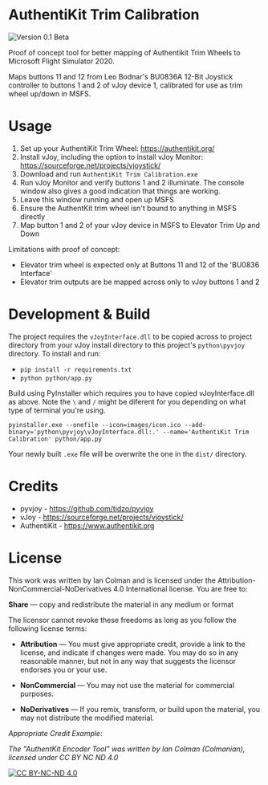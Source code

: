 # AuthentiKit Trim Calibration
![Version 0.1 Beta](https://img.shields.io/badge/Version-0.1--beta-blue)

Proof of concept tool for better mapping of Authentikit Trim Wheels to Microsoft Flight Simulator 2020. 

Maps buttons 11 and 12 from Leo Bodnar's BU0836A 12-Bit Joystick controller to buttons 1 and 2 of vJoy device 1, calibrated for use as trim wheel up/down in MSFS.

# Usage

 1. Set up your AuthentiKit Trim Wheel: https://authentikit.org/ 
 2. Install vJoy, including the option to install vJoy Monitor: https://sourceforge.net/projects/vjoystick/ 
 3. Download and run `AuthentiKit Trim Calibration.exe`
 4. Run vJoy Monitor and verify buttons 1 and 2 illuminate. The console window also gives a good indication that things are working.
 5. Leave this window running and open up MSFS 
 6. Ensure the AuthentKit trim wheel isn't bound to anything in MSFS directly 
 7. Map button 1 and 2 of your vJoy device in MSFS to Elevator Trim Up and Down 

Limitations with proof of concept: 
 - Elevator trim wheel is expected only at Buttons 11 and 12 of the 'BU0836 Interface' 
 - Elevator trim outputs are be mapped across only to vJoy buttons 1 and 2 

# Development & Build
The project requires the `vJoyInterface.dll` to be copied across to project directory from your vJoy install directory to this project's `python\pyvjoy` directory. To install and run:
* `pip install -r requirements.txt`
* `python python/app.py`

Build using PyInstaller which requires you to have copied vJoyInterface.dll as above. Note the `\` and `/` might be diferent for you depending on what type of terminal you're using. 

`pyinstaller.exe --onefile --icon=images/icon.ico --add-binary='python\pyvjoy\vJoyInterface.dll:.' --name='AuthentiKit Trim Calibration' python/app.py`

Your newly built `.exe` file will be overwrite the one in the `dist/` directory.

# Credits
* pyvjoy - https://github.com/tidzo/pyvjoy
* vJoy - https://sourceforge.net/projects/vjoystick/
* AuthentiKit - https://www.authentikit.org

# License

This work was written by Ian Colman and is licensed under the Attribution-NonCommercial-NoDerivatives 4.0 International license. You are free to:

**Share** — copy and redistribute the material in any medium or format

The licensor cannot revoke these freedoms as long as you follow the following license terms:

* **Attribution** — You must give appropriate credit, provide a link to the license, and indicate if changes were made. You may do so in any reasonable manner, but not in any way that suggests the licensor endorses you or your use.

* **NonCommercial** — You may not use the material for commercial purposes.

* **NoDerivatives** — If you remix, transform, or build upon the material, you may not distribute the modified material. 

*Appropriate Credit Example*:

*The "AuthentKit Encoder Tool" was written by Ian Colman (Colmanian), licensed under CC BY NC ND 4.0*

[![CC BY-NC-ND 4.0][cc-by-nc-nd-image]][cc-by-nc-nd]

[cc-by-nc-nd]: http://creativecommons.org/licenses/by-nc-nd/4.0/
[cc-by-nc-nd-image]: https://licensebuttons.net/l/by-nc-nd/4.0/88x31.png
[cc-by-nc-nd-shield]: https://img.shields.io/badge/License-CC%20BY%20NC%20ND%204.0-lightgrey.svg
